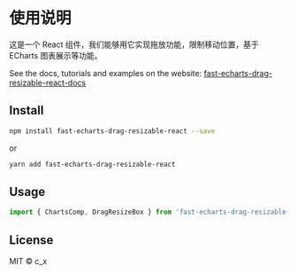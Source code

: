# 使用说明

这是一个 React 组件，我们能够用它实现拖放功能，限制移动位置，基于 ECharts 图表展示等功能。

See the docs, tutorials and examples on the website: [fast-echarts-drag-resizable-react-docs](https://15gds.github.io/fast-echarts-drag-resizable-react/)

## Install

```bash
npm install fast-echarts-drag-resizable-react --save
```

or

```bash
yarn add fast-echarts-drag-resizable-react
```

## Usage

```js
import { ChartsComp, DragResizeBox } from 'fast-echarts-drag-resizable-react';
```

## License

MIT © c_x
